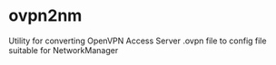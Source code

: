 ovpn2nm
=======

Utility for converting OpenVPN Access Server .ovpn file to config file suitable for NetworkManager
